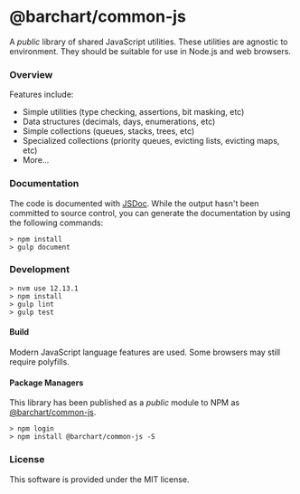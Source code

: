 # @barchart/common-js

A *public* library of shared JavaScript utilities. These utilities are agnostic to environment. They should be suitable for use in Node.js and web browsers.

### Overview

Features include:

* Simple utilities (type checking, assertions, bit masking, etc)
* Data structures (decimals, days, enumerations, etc)
* Simple collections (queues, stacks, trees, etc)
* Specialized collections (priority queues, evicting lists, evicting maps, etc)
* More...

### Documentation

The code is documented with [JSDoc](http://usejsdoc.org/). While the output hasn't been committed to source control, you can generate the documentation by using the following commands:

    > npm install
    > gulp document

### Development

    > nvm use 12.13.1
    > npm install
    > gulp lint
    > gulp test

#### Build

Modern JavaScript language features are used. Some browsers may still require polyfills.

#### Package Managers

This library has been published as a *public* module to NPM as [@barchart/common-js](https://www.npmjs.com/package/@barchart/common-js).

    > npm login
    > npm install @barchart/common-js -S

### License

This software is provided under the MIT license.